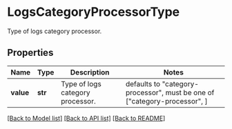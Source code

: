 # LogsCategoryProcessorType

Type of logs category processor.

## Properties

| Name      | Type    | Description                      | Notes                                                                     |
| --------- | ------- | -------------------------------- | ------------------------------------------------------------------------- |
| **value** | **str** | Type of logs category processor. | defaults to "category-processor", must be one of ["category-processor", ] |

[[Back to Model list]](README.md#documentation-for-models) [[Back to API list]](README.md#documentation-for-api-endpoints) [[Back to README]](README.md)
